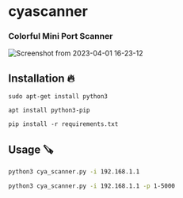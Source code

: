 # cyascanner
### Colorful Mini Port Scanner

![Screenshot from 2023-04-01 16-23-12](https://user-images.githubusercontent.com/125274311/229293434-8a3303a0-e29a-43dd-806c-a0f2df7c9912.png)

## Installation :fire:

`sudo apt-get install python3`

`apt install python3-pip`

`pip install -r requirements.txt`

## Usage :carpentry_saw:
```bash
python3 cya_scanner.py -i 192.168.1.1
```

```bash
python3 cya_scanner.py -i 192.168.1.1 -p 1-5000
```
